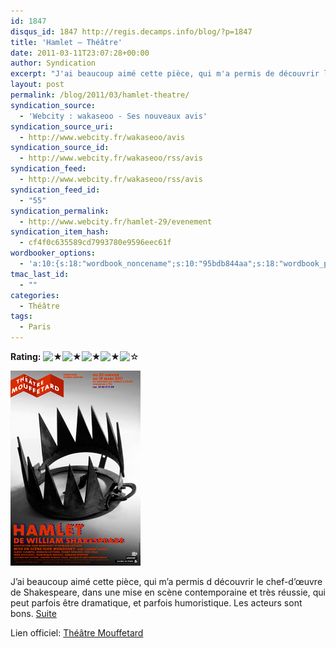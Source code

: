 ```yaml
---
id: 1847
disqus_id: 1847 http://regis.decamps.info/blog/?p=1847
title: 'Hamlet – Théâtre'
date: 2011-03-11T23:07:28+00:00
author: Syndication
excerpt: "J'ai beaucoup aimé cette pièce, qui m'a permis de découvrir le chef-d'œuvre de Shakespeare, dans une mise en scène contemporaine 5/5"
layout: post
permalink: /blog/2011/03/hamlet-theatre/
syndication_source:
  - 'Webcity : wakaseoo - Ses nouveaux avis'
syndication_source_uri:
  - http://www.webcity.fr/wakaseoo/avis
syndication_source_id:
  - http://www.webcity.fr/wakaseoo/rss/avis
syndication_feed:
  - http://www.webcity.fr/wakaseoo/rss/avis
syndication_feed_id:
  - "55"
syndication_permalink:
  - http://www.webcity.fr/hamlet-29/evenement
syndication_item_hash:
  - cf4f0c635589cd7993780e9596eec61f
wordbooker_options:
  - 'a:10:{s:18:"wordbook_noncename";s:10:"95bdb844aa";s:18:"wordbook_page_post";s:4:"-100";s:18:"wordbook_orandpage";s:1:"2";s:23:"wordbook_default_author";s:1:"1";s:23:"wordbook_extract_length";s:3:"256";s:19:"wordbook_actionlink";s:3:"300";s:26:"wordbooker_publish_default";s:2:"on";s:20:"wordbook_use_excerpt";s:2:"on";s:18:"wordbook_attribute";s:0:"";s:29:"wordbooker_status_update_text";s:33:"New blog post :  %title% - %link%";}'
tmac_last_id:
  - ""
categories:
  - Théâtre
tags:
  - Paris
---
```

**Rating:** ![&#9733;](/blog/wp-content/plugins/xavins-review-ratings/default/star.png "4/5")![&#9733;](/blog/wp-content/plugins/xavins-review-ratings/default/star.png "4/5")![&#9733;](/blog/wp-content/plugins/xavins-review-ratings/default/star.png "4/5")![&#9733;](/blog/wp-content/plugins/xavins-review-ratings/default/star.png "4/5")![&#9734;](/blog/wp-content/plugins/xavins-review-ratings/default/blank_star.png "4/5") 


  
<img src="/blog/wp-content/uploads/2011/03/hamlet78.jpg" alt="Affiche" title="Hamlet" width="208" height="312" class="alignleft size-full wp-image-1877" />
  
J’ai beaucoup aimé cette pièce, qui m’a permis d découvrir le chef-d’œuvre de Shakespeare, dans une mise en scène contemporaine et très réussie, qui peut parfois être dramatique, et parfois humoristique. Les acteurs sont bons.   [Suite](http://www.webcity.fr/wakaseoo/120231-e/avis)

Lien officiel: [Théâtre Mouffetard](http://www.theatremouffetard.com/spectacles/?s=78)
